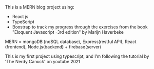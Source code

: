 This is a MERN blog project using:

- React js
- TypeScript
- Boostrap
  to track my progress through the exercises from the book "Eloquent Javascript -3rd edition" by Marijn Haverbeke

MERN = mongoDB (noSQL database), Express(restful API), React (frontend), Node.js(backend) + firebase(server)

This is my first project using typescript, and I'm following the tutorial by 'The Nerdy Canuck' on youtube 2021
